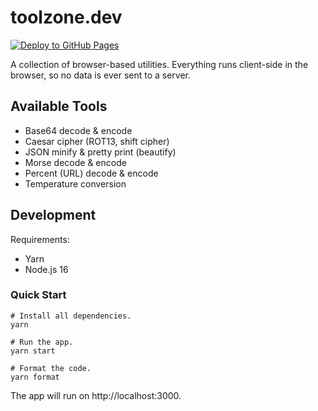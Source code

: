 # toolzone.dev

[![Deploy to GitHub Pages](https://github.com/LucaScorpion/toolzone.dev/actions/workflows/deploy.yml/badge.svg)](https://github.com/LucaScorpion/toolzone.dev/actions/workflows/deploy.yml)

A collection of browser-based utilities.
Everything runs client-side in the browser, so no data is ever sent to a server.

## Available Tools

- Base64 decode & encode
- Caesar cipher (ROT13, shift cipher)
- JSON minify & pretty print (beautify)
- Morse decode & encode
- Percent (URL) decode & encode
- Temperature conversion

## Development

Requirements:

- Yarn
- Node.js 16

### Quick Start

```shell
# Install all dependencies.
yarn

# Run the app.
yarn start

# Format the code.
yarn format
```

The app will run on http://localhost:3000.

